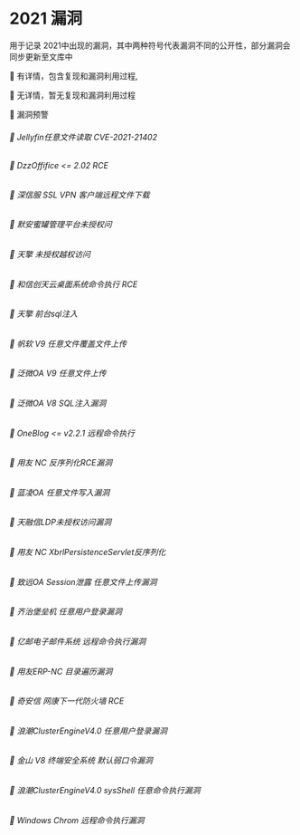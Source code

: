 # 2021 漏洞

用于记录 2021中出现的漏洞，其中两种符号代表漏洞不同的公开性，部分漏洞会同步更新至文库中





🐬     有详情，包含复现和漏洞利用过程,

🦈     无详情，暂无复现和漏洞利用过程

🐑	 漏洞预警





###### 🐬 Jellyfin任意文件读取 CVE-2021-21402 

###### 🐬 DzzOffifice <= 2.02 RCE

###### 🐬 深信服 SSL VPN 客户端远程文件下载

###### 🐬 默安蜜罐管理平台未授权问

###### 🐬 天擎 未授权越权访问 

###### 🐬 和信创天云桌面系统命令执行 RCE

###### 🐬 天擎 前台sql注入

###### 🐬 帆软 V9 任意文件覆盖文件上传

###### 🐬 泛微OA V9 任意文件上传

###### 🐬 泛微OA V8 SQL注入漏洞

###### 🐬 OneBlog <= v2.2.1 远程命令执行

###### 🐬 用友 NC 反序列化RCE漏洞

###### 🐬 蓝凌OA 任意文件写入漏洞

###### 🐬 天融信LDP未授权访问漏洞

###### 🐬 用友 NC XbrlPersistenceServlet反序列化

###### 🐬 致远OA Session泄露 任意文件上传漏洞

###### 🐬 齐治堡垒机 任意用户登录漏洞

###### 🐬 亿邮电子邮件系统 远程命令执行漏洞

###### 🐬 用友ERP-NC 目录遍历漏洞

###### 🐬 奇安信 网康下一代防火墙 RCE

###### 🐬 浪潮ClusterEngineV4.0 任意用户登录漏洞

###### 🐬 金山 V8 终端安全系统 默认弱口令漏洞

###### 🐬 浪潮ClusterEngineV4.0 sysShell 任意命令执行漏洞

###### 🐬 Windows Chrom 远程命令执行漏洞